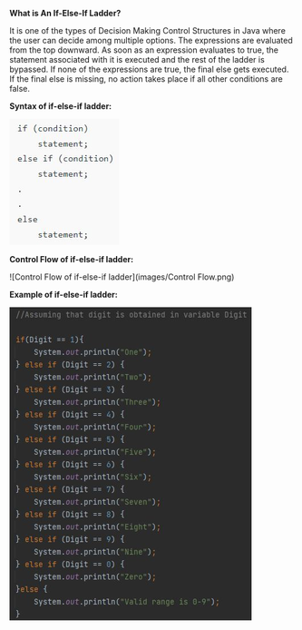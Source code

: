 **What is An If-Else-If Ladder?**

It is one of the types of Decision Making Control Structures in Java where the user can decide among multiple options. The expressions are evaluated from the top downward. As soon as an expression evaluates to true, the statement associated with it is executed and the rest of the ladder is bypassed. If none of the expressions are true, the final else gets executed. If the final else is missing, no action takes place if all other conditions are false.

**Syntax of if-else-if ladder:**

![Syntax of if-else-if ladder](images/Syntax.png)

**Control Flow of if-else-if ladder:**

![Control Flow of if-else-if ladder](images/Control Flow.png)

**Example of if-else-if ladder:**

![Example of if-else-if ladder](images/Example.png)